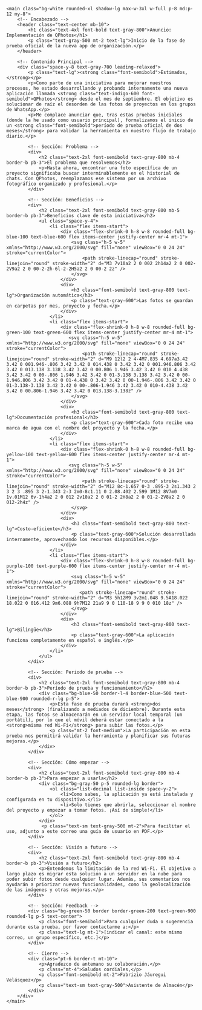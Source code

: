 <!DOCTYPE html>
<html lang="es">
<head>
    <meta charset="UTF-8">
    <meta name="viewport" content="width=device-width, initial-scale=1.0">
    <title>Anuncio Oficial: Fase de Prueba de QPhotos</title>
    <script src="https://cdn.tailwindcss.com"></script>
    <link rel="preconnect" href="https://fonts.googleapis.com">
    <link rel="preconnect" href="https://fonts.gstatic.com" crossorigin>
    <link href="https://fonts.googleapis.com/css2?family=Inter:wght@400;500;600;700&display=swap" rel="stylesheet">
    <style>
        body {
            font-family: 'Inter', sans-serif;
        }
    </style>
</head>
<body class="bg-gray-100 flex items-center justify-center min-h-screen p-4">

    <main class="bg-white rounded-xl shadow-lg max-w-3xl w-full p-8 md:p-12 my-8">
        <!-- Encabezado -->
        <header class="text-center mb-10">
            <h1 class="text-4xl font-bold text-gray-800">Anuncio: Implementación de QPhotos</h1>
            <p class="text-gray-500 mt-2 text-lg">Inicio de la fase de prueba oficial de la nueva app de organización.</p>
        </header>

        <!-- Contenido Principal -->
        <div class="space-y-8 text-gray-700 leading-relaxed">
            <p class="text-lg"><strong class="font-semibold">Estimados,</strong></p>
            <p>Como parte de una iniciativa para mejorar nuestros procesos, he estado desarrollando y probando internamente una nueva aplicación llamada <strong class="text-indigo-600 font-semibold">QPhotos</strong> desde el mes de septiembre. El objetivo es solucionar de raíz el desorden de las fotos de proyectos en los grupos de WhatsApp.</p>
            <p>Me complace anunciar que, tras estas pruebas iniciales (donde la he usado como usuario principal), formalizamos el inicio de un <strong class="font-semibold">período de prueba oficial de dos meses</strong> para validar la herramienta en nuestro flujo de trabajo diario.</p>

            <!-- Sección: Problema -->
            <div>
                <h2 class="text-2xl font-semibold text-gray-800 mb-4 border-b pb-3">El problema que resolvemos</h2>
                <p>Hasta ahora, encontrar una foto específica de un proyecto significaba buscar interminablemente en el historial de chats. Con QPhotos, reemplazamos ese sistema por un archivo fotográfico organizado y profesional.</p>
            </div>

            <!-- Sección: Beneficios -->
            <div>
                <h2 class="text-2xl font-semibold text-gray-800 mb-5 border-b pb-3">Beneficios clave de esta iniciativa</h2>
                <ul class="space-y-4">
                    <li class="flex items-start">
                        <div class="flex-shrink-0 h-8 w-8 rounded-full bg-blue-100 text-blue-600 flex items-center justify-center mr-4 mt-1">
                            <svg class="h-5 w-5" xmlns="http://www.w3.org/2000/svg" fill="none" viewBox="0 0 24 24" stroke="currentColor">
                                <path stroke-linecap="round" stroke-linejoin="round" stroke-width="2" d="M3 7v10a2 2 0 002 2h14a2 2 0 002-2V9a2 2 0 00-2-2h-6l-2-2H5a2 2 0 00-2 2z" />
                            </svg>
                        </div>
                        <div>
                            <h3 class="font-semibold text-gray-800 text-lg">Organización automática</h3>
                            <p class="text-gray-600">Las fotos se guardan en carpetas por mes, proyecto y fecha.</p>
                        </div>
                    </li>
                    <li class="flex items-start">
                        <div class="flex-shrink-0 h-8 w-8 rounded-full bg-green-100 text-green-600 flex items-center justify-center mr-4 mt-1">
                           <svg class="h-5 w-5" xmlns="http://www.w3.org/2000/svg" fill="none" viewBox="0 0 24 24" stroke="currentColor">
                                <path stroke-linecap="round" stroke-linejoin="round" stroke-width="2" d="M9 12l2 2 4-4M7.835 4.697a3.42 3.42 0 001.946-.806 3.42 3.42 0 014.438 0 3.42 3.42 0 001.946.806 3.42 3.42 0 013.138 3.138 3.42 3.42 0 00.806 1.946 3.42 3.42 0 010 4.438 3.42 3.42 0 00-.806 1.946 3.42 3.42 0 01-3.138 3.138 3.42 3.42 0 00-1.946.806 3.42 3.42 0 01-4.438 0 3.42 3.42 0 00-1.946-.806 3.42 3.42 0 01-3.138-3.138 3.42 3.42 0 00-.806-1.946 3.42 3.42 0 010-4.438 3.42 3.42 0 00.806-1.946 3.42 3.42 0 013.138-3.138z" />
                            </svg>
                        </div>
                        <div>
                            <h3 class="font-semibold text-gray-800 text-lg">Documentación profesional</h3>
                            <p class="text-gray-600">Cada foto recibe una marca de agua con el nombre del proyecto y la fecha.</p>
                        </div>
                    </li>
                    <li class="flex items-start">
                        <div class="flex-shrink-0 h-8 w-8 rounded-full bg-yellow-100 text-yellow-600 flex items-center justify-center mr-4 mt-1">
                           <svg class="h-5 w-5" xmlns="http://www.w3.org/2000/svg" fill="none" viewBox="0 0 24 24" stroke="currentColor">
                                <path stroke-linecap="round" stroke-linejoin="round" stroke-width="2" d="M12 8c-1.657 0-3 .895-3 2s1.343 2 3 2 3 .895 3 2-1.343 2-3 2m0-8c1.11 0 2.08.402 2.599 1M12 8V7m0 1v.01M12 6v-1h4a2 2 0 012 2v10a2 2 0 01-2 2H8a2 2 0 01-2-2V8a2 2 0 012-2h4z" />
                            </svg>
                        </div>
                        <div>
                            <h3 class="font-semibold text-gray-800 text-lg">Costo-eficiente</h3>
                            <p class="text-gray-600">Solución desarrollada internamente, aprovechando los recursos disponibles.</p>
                        </div>
                    </li>
                    <li class="flex items-start">
                        <div class="flex-shrink-0 h-8 w-8 rounded-full bg-purple-100 text-purple-600 flex items-center justify-center mr-4 mt-1">
                            <svg class="h-5 w-5" xmlns="http://www.w3.org/2000/svg" fill="none" viewBox="0 0 24 24" stroke="currentColor">
                               <path stroke-linecap="round" stroke-linejoin="round" stroke-width="2" d="M3 5h12M9 3v2m1.048 9.5A18.022 18.022 0 016.412 9m6.088 9h7M12 21a9 9 0 110-18 9 9 0 010 18z" />
                            </svg>
                        </div>
                        <div>
                            <h3 class="font-semibold text-gray-800 text-lg">Bilingüe</h3>
                            <p class="text-gray-600">La aplicación funciona completamente en español e inglés.</p>
                        </div>
                    </li>
                </ul>
            </div>

            <!-- Sección: Periodo de prueba -->
            <div>
                <h2 class="text-2xl font-semibold text-gray-800 mb-4 border-b pb-3">Período de prueba y funcionamiento</h2>
                <div class="bg-blue-50 border-l-4 border-blue-500 text-blue-900 rounded-r-lg p-5">
                    <p>Esta fase de prueba durará <strong>dos meses</strong> (finalizando a mediados de diciembre). Durante esta etapa, las fotos se almacenarán en un servidor local temporal (un portátil), por lo que el móvil deberá estar conectado a la <strong>misma red Wi-Fi</strong> para subir las fotos.</p>
                    <p class="mt-2 font-medium">La participación en esta prueba nos permitirá validar la herramienta y planificar sus futuras mejoras.</p>
                </div>
            </div>

            <!-- Sección: Cómo empezar -->
            <div>
                <h2 class="text-2xl font-semibold text-gray-800 mb-4 border-b pb-3">Para empezar a usarla</h2>
                <div class="bg-gray-50 p-5 rounded-lg border">
                    <ol class="list-decimal list-inside space-y-2">
                        <li>Como sabes, la aplicación ya está instalada y configurada en tu dispositivo.</li>
                        <li>Solo tienes que abrirla, seleccionar el nombre del proyecto y empezar a tomar fotos. ¡Así de simple!</li>
                    </ol>
                </div>
                 <p class="text-sm text-gray-500 mt-2">Para facilitar el uso, adjunto a este correo una guía de usuario en PDF.</p>
            </div>

            <!-- Sección: Visión a futuro -->
            <div>
                <h2 class="text-2xl font-semibold text-gray-800 mb-4 border-b pb-3">Visión a futuro</h2>
                <p>Entendemos la limitación de la red Wi-Fi. El objetivo a largo plazo es migrar esta solución a un servidor en la nube para poder subir fotos desde cualquier lugar. Además, sus comentarios nos ayudarán a priorizar nuevas funcionalidades, como la geolocalización de las imágenes y otras mejoras.</p>
            </div>

            <!-- Sección: Feedback -->
            <div class="bg-green-50 border border-green-200 text-green-900 rounded-lg p-5 text-center">
                <p class="font-semibold">Para cualquier duda o sugerencia durante esta prueba, por favor contactarme a:</p>
                <p class="text-lg mt-1">[indicar el canal: este mismo correo, un grupo específico, etc.]</p>
            </div>

            <!-- Cierre -->
            <div class="pt-6 border-t mt-10">
                <p>Agradezco de antemano su colaboración.</p>
                <p class="mt-4">Saludos cordiales,</p>
                <p class="font-semibold mt-2">Fabrizio Jáuregui Velásquez</p>
                <p class="text-sm text-gray-500">Asistente de Almacén</p>
            </div>
        </div>
    </main>

</body>
</html>



